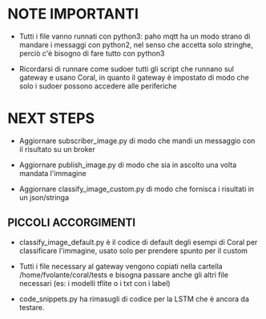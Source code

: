 # NOTE IMPORTANTI

- Tutti i file vanno runnati con python3: paho mqtt ha un modo strano di mandare i messaggi con python2, nel senso che accetta solo stringhe, perciò c'è bisogno di fare tutto con python3

- Ricordarsi di runnare come sudoer tutti gli script che runnano sul gateway e usano Coral, in quanto il gateway è impostato di modo che solo i sudoer possono accedere alle periferiche

# NEXT STEPS

- Aggiornare subscriber_image.py di modo che mandi un messaggio con il risultato su un broker

- Aggiornare publish_image.py di modo che sia in ascolto una volta mandata l'immagine

- Aggiornare classify_image_custom.py di modo che fornisca i risultati in un json/stringa

## PICCOLI ACCORGIMENTI

- classify_image_default.py è il codice di default degli esempi di Coral per classificare l'immagine, usato solo per prendere spunto per il custom

- Tutti i file necessary al gateway vengono copiati nella cartella /home/fvolante/coral/tests e bisogna passare anche gli altri file necessari (es: i modelli tflite o i txt con i label)

- code_snippets.py ha rimasugli di codice per la LSTM che è ancora da testare.